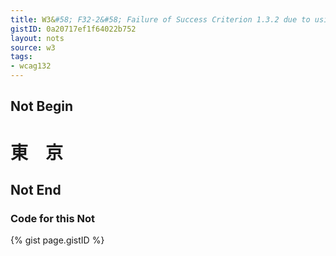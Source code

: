 ```yaml
---
title: W3&#58; F32-2&#58; Failure of Success Criterion 1.3.2 due to using white space characters to control spacing within a word
gistID: 0a20717ef1f64022b752
layout: nots
source: w3
tags:
- wcag132
---
```


<h2 aria-describedby="{{ page.gistID }}">Not Begin</h2>
<div class="rendered-not">
<h1>東　京</h1>
</div> <!-- rendered-not -->

<h2 aria-describedby="{{ page.gistID }}">Not End</h2>

<h3 aria-describedby="{{ page.gistID }}">Code for this Not</h3>
{% gist page.gistID %}